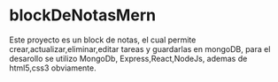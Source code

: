 # blockDeNotasMern
Este proyecto es un block de notas, el cual permite crear,actualizar,eliminar,editar tareas  y guardarlas en mongoDB, para el desarollo se utilizo MongoDb, Express,React,NodeJs, ademas de html5,css3 obviamente.  
